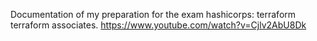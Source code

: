 Documentation of my preparation for the exam hashicorps: terraform terraform associates.
https://www.youtube.com/watch?v=Cjlv2AbU8Dk
